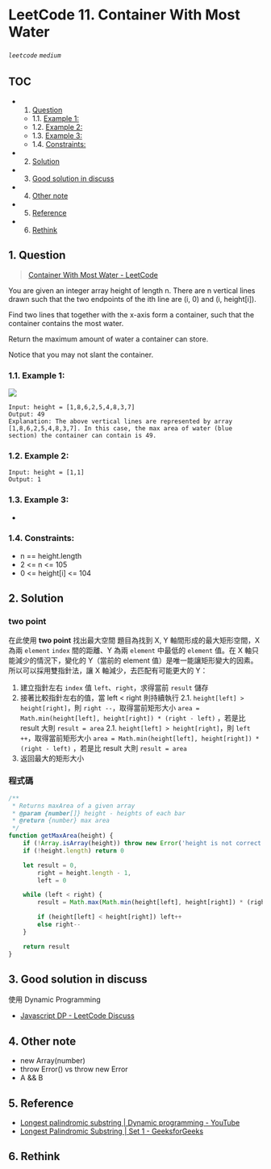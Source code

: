 # LeetCode 11. Container With Most Water

###### `leetcode` `medium`

## TOC

<!-- vscode-markdown-toc -->

-   1. [Question](#Question)
    -   1.1. [Example 1:](#Example1:)
    -   1.2. [Example 2:](#Example2:)
    -   1.3. [Example 3:](#Example3:)
    -   1.4. [Constraints:](#Constraints:)
-   2. [Solution](#Solution)
-   3. [Good solution in discuss](#Goodsolutionindiscuss)
-   4. [Other note](#Othernote)
-   5. [Reference](#Reference)
-   6. [Rethink](#Rethink)

<!-- vscode-markdown-toc-config
	numbering=true
	autoSave=true
	/vscode-markdown-toc-config -->
<!-- /vscode-markdown-toc -->

## 1. <a name='Question'></a>Question

> [Container With Most Water - LeetCode](https://leetcode.com/problems/container-with-most-water/)

You are given an integer array height of length n. There are n vertical lines drawn such that the two endpoints of the ith line are (i, 0) and (i, height[i]).

Find two lines that together with the x-axis form a container, such that the container contains the most water.

Return the maximum amount of water a container can store.

Notice that you may not slant the container.

### 1.1. <a name='Example1:'></a>Example 1:

![](https://s3-lc-upload.s3.amazonaws.com/uploads/2018/07/17/question_11.jpg)

```
Input: height = [1,8,6,2,5,4,8,3,7]
Output: 49
Explanation: The above vertical lines are represented by array [1,8,6,2,5,4,8,3,7]. In this case, the max area of water (blue section) the container can contain is 49.
```

### 1.2. <a name='Example2:'></a>Example 2:

```
Input: height = [1,1]
Output: 1
```

### 1.3. <a name='Example3:'></a>Example 3:

-

### 1.4. <a name='Constraints:'></a>Constraints:

-   n == height.length
-   2 <= n <= 105
-   0 <= height[i] <= 104

## 2. <a name='Solution'></a>Solution

### two point

在此使用 **two point** 找出最大空間
題目為找到 X, Y 軸間形成的最大矩形空間，X 為兩 `element` `index` 間的距離、Y 為兩 `element` 中最低的 `element` 值。在 X 軸只能減少的情況下，變化的 Y（當前的 element 值）是唯一能讓矩形變大的因素。所以可以採用雙指針法，讓 X 軸減少，去匹配有可能更大的 Y：

1. 建立指針左右 `index` 值 `left`、`right`，求得當前 `result` 儲存
2. 接著比較指針左右的值，當 left < right 則持續執行
   2.1. `height[left] > height[right]`，則 `right --`，取得當前矩形大小 `area = Math.min(height[left], height[right]) * (right - left)` ，若是比 result 大則 `result = area`
   2.1. `height[left] > height[right]`，則 `left ++`，取得當前矩形大小 `area = Math.min(height[left], height[right]) * (right - left)` ，若是比 result 大則 `result = area`
3. 返回最大的矩形大小

### 程式碼

```javascript
/**
 * Returns maxArea of a given array
 * @param {number[]} height - heights of each bar
 * @return {number} max area
 */
function getMaxArea(height) {
    if (!Array.isArray(height)) throw new Error('height is not correct type')
    if (!height.length) return 0

    let result = 0,
        right = height.length - 1,
        left = 0

    while (left < right) {
        result = Math.max(Math.min(height[left], height[right]) * (right - left), result)

        if (height[left] < height[right]) left++
        else right--
    }

    return result
}
```

## 3. <a name='Goodsolutionindiscuss'></a>Good solution in discuss

使用 Dynamic Programming

-   [Javascript DP - LeetCode Discuss](https://leetcode.com/problems/longest-palindromic-substring/discuss/428331/Javascript-DP)

## 4. <a name='Othernote'></a>Other note

-   new Array(number)
-   throw Error() vs throw new Error
-   A && B

## 5. <a name='Reference'></a>Reference

-   [Longest palindromic substring | Dynamic programming - YouTube](https://www.youtube.com/watch?v=UflHuQj6MVA)
-   [Longest Palindromic Substring | Set 1 - GeeksforGeeks](https://www.geeksforgeeks.org/longest-palindrome-substring-set-1/)

## 6. <a name='Rethink'></a>Rethink
